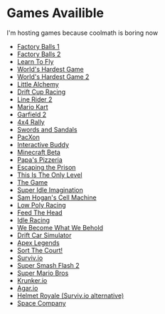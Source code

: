 <h1>Games Availible</h1>
<p>I'm hosting games because coolmath is boring now</p>

<ul>
    <li><a href="/play/factory-balls-1.html" target="_blank">Factory Balls 1</a></li>
    <li><a href="/play/factory-balls-2.html" target="_blank">Factory Balls 2</a></li>
    <li><a href="/play/learn-to-fly.html" target="_blank">Learn To Fly</a></li>
    <li><a href="/play/worlds-hardest-game.html" target="_blank">World's Hardest Game</a></li>
    <li><a href="/play/worlds-hardest-game-2.html" target="_blank">World's Hardest Game 2</a></li>
    <li><a href="/play/little-alchemy.html" target="_blank">Little Alchemy</a></li>
    <li><a href="/play/drift-cup-racing.html" target="_blank">Drift Cup Racing</a></li>
    <li><a href="/play/line-rider-2.html" target="_blank">Line Rider 2</a></li>
    <li><a href="/play/mario-kart.html" target="_blank">Mario Kart</a></li>
    <li><a href="/play/garfield-creator.html" target="_blank">Garfield 2</a></li>
    <li><a href="/play/4x4-rally.html" target="_blank">4x4 Rally</a></li>
    <li><a href="/play/swords-and-sandals.html" target="_blank">Swords and Sandals</a></li>
    <li><a href="/play/pacxon.html" target="_blank">PacXon</a></li>
    <li><a href="/play/interactive-buddy.html" target="_blank">Interactive Buddy</a></li>
    <li><a href="https://www-sites-opensocial.googleusercontent.com/gadgets/ifr?url=https://sites.google.com/site/s022s4h6/minecraft-classic2.xml" target="_blank">Minecraft Beta</a></li>
    <li><a href="/play/papas-pizzeria.html" target="_blank">Papa's Pizzeria</a></li>
    <li><a href="/play/escaping-the-prison.html" target="_blank">Escaping the Prison</a></li>
    <li><a href="/play/this-is-the-only-level.html" target="_blank">This Is The Only Level</a></li>
    <li><a href="/play/the-game.html" target="_blank">The Game</a></li>
    <li><a href="/play/super-idle-imagination.html" target="_blank">Super Idle Imagination</a></li>
    <li><a href="/play/cell-machine.html" target="_blank">Sam Hogan's Cell Machine</a></li>
    <li><a href="/play/low-poly-racing.html" target="_blank">Low Poly Racing</a></li>
    <li><a href="/play/feed-the-head.html" target="_blank">Feed The Head</a></li>
    <li><a href="/play/idle-racing.html" target="_blank">Idle Racing</a></li>
    <li><a href="/play/we-become-what-we-behold.html" target="_blank">We Become What We Behold</a></li>
    <li><a href="/play/drift-car-sim.html" target="_blank">Drift Car Simulator</a></li>
    <li><a href="/play/apex-legends.html">Apex Legends</a></li>
    <li><a href="/play/sort-the-court.html" target="_blank">Sort The Court!</a></li>
    <li><a href="/play/surviv-io.html" target="_blank">Surviv.io</a></li>
    <li><a href="/play/super-smash-flash-2.html" target="_blank">Super Smash Flash 2</a></li>
    <li><a href="https://centoshelp.org/mario/" target="_blank">Super Mario Bros</a></li>
    <li><a href="https://youtu.be/xvFZjo5PgG0" target="_blank">Krunker.io</a></li>
    <li><a href="https://myagar.pro/web/" target="_blank">Agar.io</a></li>
    <li><a href="https://helmetroyale.com" target="_blank">Helmet Royale (Surviv.io alternative)</a></li>
    <li><a href="https://sparticle999.github.io/SpaceCompany/" target="_blank">Space Company</a></li>
</ul>
